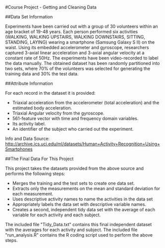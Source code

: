 #Course Project - Getting and Cleaning Data

##Data Set Information

Experiments have been carried out with a group of 30 volunteers within an age bracket of 19-48 years. 
Each person performed six activities (WALKING, WALKING UPSTAIRS, WALKING DOWNSTAIRS, SITTING, STANDING, LAYING) wearing a smartphone (Samsung Galaxy S II) on the waist. Using its embedded accelerometer and gyroscope, researchers captured 3-axial linear acceleration and 3-axial angular velocity at a constant rate of 50Hz. The experiments have been video-recorded to label the data manually. The obtained dataset has been randomly partitioned into two sets, where 70% of the volunteers was selected for generating the training data and 30% the test data. 

##Attribute Information

For each record in the dataset it is provided:

* Triaxial acceleration from the accelerometer (total acceleration) and the estimated body acceleration.
* Triaxial Angular velocity from the gyroscope.
* 561-feature vector with time and frequency domain variables.
* Its activity label.
* An identifier of the subject who carried out the experiment.

Info and Data Source:  http://archive.ics.uci.edu/ml/datasets/Human+Activity+Recognition+Using+Smartphones

##The Final Data For This Project

This project takes the datasets provided from the above source and performs the following steps:

* Merges the training and the test sets to create one data set.
* Extracts only the measurements on the mean and standard deviation for each measurement. 
* Uses descriptive activity names to name the activities in the data set
* Appropriately labels the data set with descriptive variable names. 
* Creates a second, independent tidy data set with the average of each variable for each activity and each subject.

The included file "Tidy_Data.txt" contains this final independent dataset with the averages for each activity and subject.
The included file "run_analysis.R" contains the R coding script used to perform the above steps.
